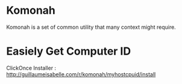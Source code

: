 # Komonah
Komonah is a set of common utility that many context might require.


# Easiely Get Computer ID
ClickOnce Installer : http://guillaumeisabelle.com/r/komonah/myhostcpuid/install

